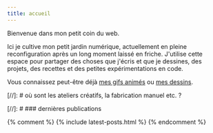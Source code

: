 ```yaml
---
title: accueil
---
```


Bienvenue dans mon petit coin du web.

Ici je cultive mon petit jardin numérique, actuellement en pleine reconfiguration après un long moment laissé en friche. J'utilise cette espace pour partager des choses que j'écris et que je dessines, des projets, des recettes et des petites expérimentations en code.

Vous connaissez peut-être déjà [mes gifs animés](https://giphy.com/darkbean) ou [mes dessins](https://darkbeanaday.tumblr.com/).

[//]: # où sont les ateliers créatifs, la fabrication manuel etc. ?

[//]: # ### dernières publications

{% comment %}
{% include latest-posts.html %}
{% endcomment %}
